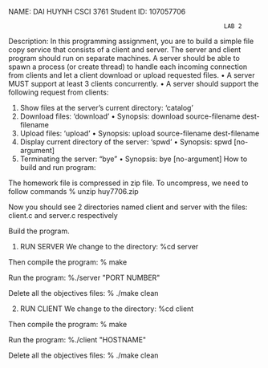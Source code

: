 NAME: DAI HUYNH
CSCI 3761
Student ID: 107057706

                                                                LAB 2
Description:
In this programming assignment, you are to build a simple file copy service that consists of a client and server. The server and client program should run on separate machines.
A server should be able to spawn a process (or create thread) to handle each incoming connection from clients and let a client download or upload requested files.
    • A server MUST support at least 3 clients concurrently.
    • A server should support the following request from clients:
1) Show files at the server’s current directory: ‘catalog’
2) Download files: ‘download’
    • Synopsis: download source-filename dest-filename
3) Upload files: ‘upload’
    • Synopsis: upload source-filename dest-filename
4) Display current directory of the server: ‘spwd’
    • Synopsis: spwd [no-argument]
5) Terminating the server: “bye”
    • Synopsis: bye [no-argument]
How to build and run program:

The homework file is compressed in zip file. To uncompress, we need to follow commands % unzip huy7706.zip

Now you should see 2 directories named client and server with the files: client.c and server.c respectively

Build the program.

1) RUN SERVER
We change to the directory: %cd server

Then compile the program: % make

Run the program: %./server "PORT NUMBER"

Delete all the objectives files: % ./make clean

2) RUN CLIENT
We change to the directory: %cd client

Then compile the program: % make

Run the program: %./client "HOSTNAME"

Delete all the objectives files: % ./make clean